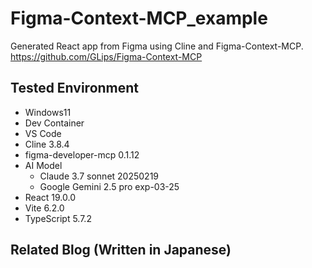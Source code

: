 # Figma-Context-MCP_example

Generated React app from Figma using Cline and Figma-Context-MCP.
https://github.com/GLips/Figma-Context-MCP

## Tested Environment

- Windows11
- Dev Container
- VS Code
- Cline 3.8.4
- figma-developer-mcp 0.1.12
- AI Model
  - Claude 3.7 sonnet 20250219
  - Google Gemini 2.5 pro exp-03-25
- React 19.0.0
- Vite 6.2.0
- TypeScript 5.7.2


## Related Blog (Written in Japanese)